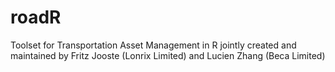 # roadR
Toolset for Transportation Asset Management in R
jointly created and maintained by Fritz Jooste (Lonrix Limited) and Lucien Zhang (Beca Limited)


